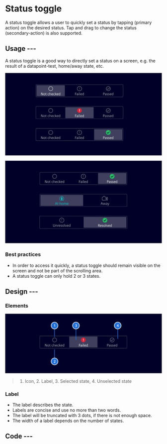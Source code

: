 # Status toggle

A status toggle allows a user to quickly set a status by tapping (primary action) on the desired status. Tap and drag to change the status (secondary-action) is also supported.

## Usage ---

A status toggle is a good way to directly set a status on a screen, e.g. the result of a datapoint-test, home/away state, etc.

![Status toggle](images/status-toggle.png)

![Status toggle examples](images/status-toggle-examples.png)

### Best practices

- In order to access it quickly, a status toggle should remain visible on the screen and not be part of the scrolling area.
- A status toggle can only hold 2 or 3 states.

## Design ---

### Elements

![Status toggle specification](images/status-toggle-usage-construction.png)

> 1. Icon, 2. Label, 3. Selected state, 4. Unselected state

### Label

- The label describes the state.
- Labels are concise and use no more than two words.
- The label will be truncated with 3 dots, if there is not enough space.
- The width of a label depends on the number of states.

## Code ---

<si-docs-component base="si-status-toggle" height="600">
  <si-docs-tab example="si-status-toggle" heading="All examples"></si-docs-tab>
</si-docs-component>

<si-docs-api component="SiStatusToggleComponent"></si-docs-api>

<si-docs-types></si-docs-types>
